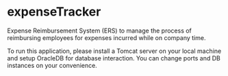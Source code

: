 # expenseTracker
Expense Reimbursement System (ERS) to manage the process of reimbursing employees for expenses incurred while on company time.



To run this application, please install a Tomcat server on your local machine and setup OracleDB for database interaction. 
You can change ports and DB instances on your convenience. 
